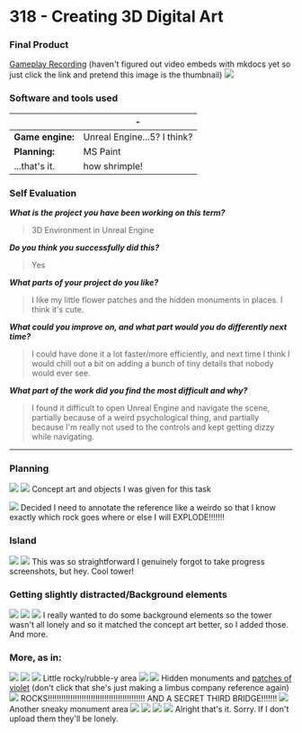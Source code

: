 # 318 - Creating 3D Digital Art
### Final Product
[Gameplay Recording](https://drive.google.com/file/d/14j_uVh6Vw-HYkHUhp80yvc1ZwdMKotzO/view?usp=drivesdk)
(haven't figured out video embeds with mkdocs yet so just click the link and pretend this image is the thumbnail)
![](Screenshot_2024-07-16_134810.png)
### Software and tools used

|                  | -                           |
| ---------------- | --------------------------- |
| **Game engine:** | Unreal Engine...5? I think? |
| **Planning:**    | MS Paint                    |
| ...that's it.    | how shrimple!               |

### Self Evaluation
***What is the project you have been working on this term?***

> 3D Environment in Unreal Engine

***Do you think you successfully did this?***

> Yes

***What parts of your project do you like?***

> I like my little flower patches and the hidden monuments in places. I think it's cute.

***What could you improve on, and what part would you do differently next time?***

> I could have done it a lot faster/more efficiently, and next time I think I would chill out a bit on adding a bunch of tiny details that nobody would ever see.

***What part of the work did you find the most difficult and why?***

> I found it difficult to open Unreal Engine and navigate the scene, partially because of a weird psychological thing, and partially because I'm really not used to the controls and kept getting dizzy while navigating.

----
### Planning
![](This_is_your_concept_art.png)
![](These_are_the_objects_you_can_use_to_create_your_wizard_tower.png)
Concept art and objects I was given for this task

![](bbbbbbbbbbbbbbbbbbbbbbbbbbbbbbbbbbb.png)
Decided I need to annotate the reference like a weirdo so that I know exactly which rock goes where or else I will EXPLODE!!!!!!!

### Island
![](Screenshot_20.png)
![](Screenshot_22.png)
This was so straightforward I genuinely forgot to take progress screenshots, but hey. Cool tower!
### Getting slightly distracted/Background elements
![](Screenshot_2024-07-16_134810.png)
![](Screenshot_2024-07-19_142704.png)
![](Screenshot_2024-07-19_143301.png)
I really wanted to do some background elements so the tower wasn't all lonely and so it matched the concept art better, so I added those. And more.

### More, as in:
![](Screenshot_2024-07-19_142734.png)
![](Screenshot_2024-07-19_142838.png)
![](Screenshot_2024-07-19_142925.png)
Little rocky/rubble-y area
![](Screenshot_2024-07-19_142812.png)
![](Screenshot_2024-07-19_142824.png)
Hidden monuments and [patches of violet](https://youtu.be/G_JfKOjwzwo) (don't click that she's just making a limbus company reference again)
![](Screenshot_2024-07-19_143221.png)
ROCKS!!!!!!!!!!!!!!!!!!!!!!!!!!!!!!!!!!!!!!!!!!! AND A SECRET THIRD BRIDGE!!!!!!!
![](Screenshot_2024-07-19_143210.png)
Another sneaky monument area
![](Screenshot_2024-07-19_143117.png)
![](Screenshot_2024-07-19_143132.png)
![](Screenshot_10.png)
![](Screenshot_9.png)
Alright that's it. Sorry. If I don't upload them they'll be lonely.